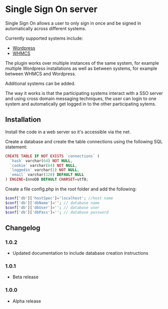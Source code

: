 # Single Sign On server

Single Sign On allows a user to only sign in once and be signed in automatically across different systems.

Currently supported systems include:
* [Wordpress](http://wordpress.org/plugins/single-sign-on/)
* [WHMCS](https://github.com/choppedcode/sso-whmcs)

The plugin works over multiple instances of the same system, for example multiple Wordpress installations as well as between systems, for example between WHMCS and Wordpress.

Additional systems can be added.

The way it works is that the participating systems interact with a SSO server and using cross domain messaging techniques, the user can login to one system and automatically get logged in to the other participating sytems.

## Installation

Install the code in a web server so it's accessible via the net.

Create a database and create the table connections using the following SQL statement:

```php
CREATE TABLE IF NOT EXISTS `connections` (
  `hash` varchar(64) NOT NULL,
  `cookie` varchar(64) NOT NULL,
  `loggedin` varchar(1) NOT NULL,
  `email` varchar(128) DEFAULT NULL
) ENGINE=InnoDB DEFAULT CHARSET=utf8;
```

Create a file config.php in the root folder and add the following:

```php
$conf['db']['hostSpec']='localhost'; //host name
$conf['db']['dbName']=''; // database name
$conf['db']['dbUser']=''; // database user
$conf['db']['dbPass']=''; // database password
```

## Changelog

### 1.0.2
* Updated documentation to include database creation instructions

### 1.0.1
* Beta release

### 1.0.0
* Alpha release